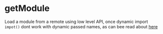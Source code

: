 # getModule
Load a module from a remote using low level API, once dynamic import `impot()` dont work with dynamic passed names, as can bee read about [here](https://github.com/module-federation/module-federation-examples/issues/1323)